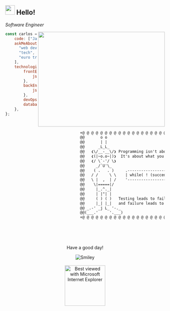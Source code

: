 <h2> <img src="https://media.giphy.com/media/WUlplcMpOCEmTGBtBW/giphy.gif" width="30"> Hello! </h2>
<p><em>Software Engineer
</a>
</em></p>


<img align="right" width="400" height="300" src="https://i2.wp.com/allhtaccess.info/wp-content/uploads/2018/03/programming.gif?fit=1281%2C716&ssl=1" />

```javascript
const carlos = {
    code: ["Javascript", "Typescript"],
    askMeAbout: [
      "web dev",
      "tech",
      "euro truck simulator"
    ],
    technologies: {
        frontEnd: {
            js: ["React", "Next", "VUE"],
        },
        backEnd: {
            js: ["Node", "Nest.js", "Express"],
        },
        devOps: ["AWS", "Docker🐳", "GCP"],
        databases: ["Mongo", "MySql", "PostgreSql"]
    },
};
```
<br>

```diff
                                 +@ @ @ @ @ @ @ @ @ @ @ @ @ @ @ @ @ @ @ @ @ @ @ @ @ @ @ @+
                                 @@       o o                                           @@
                                 @@       | |                                           @@
                                 @@      _L_L_                                          @@
                                 @@   ❮\/__-__\/❯ Programming isn't about what you know @@
                                 @@   ❮(|~o.o~|)❯  It's about what you can figure out   @@
                                 @@   ❮/ \`-'/ \❯                                       @@
                                 @@     _/`U'\_                                         @@
                                 @@    ( .   . )     .----------------------------.     @@
                                 @@   / /     \ \    | while( ! (succed=try() ) ) |     @@
                                 @@   \ |  ,  | /    '----------------------------'     @@
                                 @@    \|=====|/                                        @@
                                 @@     |_.^._|                                         @@
                                 @@     | |"| |                                         @@
                                 @@     ( ) ( )   Testing leads to failure              @@
                                 @@     |_| |_|   and failure leads to understanding    @@
                                 @@ _.-' _j L_ '-._                                     @@
                                 @@(___.'     '.___)                                    @@
                                 +@ @ @ @ @ @ @ @ @ @ @ @ @ @ @ @ @ @ @ @ @ @ @ @ @ @ @ @+
```
<br>
<br>
<br>

<div align="center">
<p>Have a good day!</p>
<div>
<img src="https://github.com/fnky/fnky/raw/fnky/img/smile.gif" alt="Smiley" align="center">
</div>

<br>

<div align="center">
<img src="https://github.com/fnky/fnky/raw/fnky/img/ie.jpg" alt="Best viewed with Microsoft Internet Explorer" align="center" width="128">
</div>


